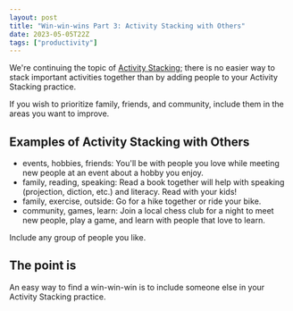 ```yaml
---
layout: post
title: "Win-win-wins Part 3: Activity Stacking with Others"
date: 2023-05-05T22Z
tags: ["productivity"]
---
```


We're continuing the topic of [Activity Stacking](/win-win-wins); there is no easier way to stack important activities together than by adding people to your Activity Stacking practice.

If you wish to prioritize family, friends, and community, include them in the areas you want to improve.

## Examples of Activity Stacking with Others

- events, hobbies, friends: You'll be with people you love while meeting new people at an event about a hobby you enjoy.
- family, reading, speaking: Read a book together will help with speaking (projection, diction, etc.) and literacy. Read with your kids!
- family, exercise, outside: Go for a hike together or ride your bike.
- community, games, learn: Join a local chess club for a night to meet new people, play a game, and learn with people that love to learn.

Include any group of people you like.

## The point is

An easy way to find a win-win-win is to include someone else in your Activity Stacking practice.
